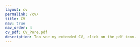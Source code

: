 ```yaml
---
layout: cv
permalink: /cv/
title: CV
nav: true
nav_order: 4
cv_pdf: CV_Pore.pdf
description: Too see my extended CV, click on the pdf icon.
---
```

